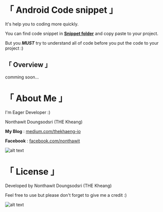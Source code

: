 # 「 Android Code snippet 」

It's help you to coding more quickly.

You can find code snippet in [**Snippet folder**](https://github.com/TheKhaeng/Android-code-snippet/tree/master/Snippet) and copy paste to your project.

But you **_MUST_** try to understand all of code before you put the code to your project :)

## 「 Overview 」

comming soon...

# 「 About Me 」

I'm Eager Developer :)

Nonthawit Doungsodsri (THE Kheang)

**My Blog** : [medium.com/thekhaeng-io](https://medium.com/thekhaeng-io)

**Facebook** : [facebook.com/nonthawit](https://www.facebook.com/nonthawit)

![alt text](https://s20.postimg.org/5corftia5/The_Khaeng_Logo.png)

# 「 License 」

Developed by Nonthawit Doungsodsri (THE Kheang)

Feel free to use but please don't forget to give me a credit :)

![alt text](https://s20.postimg.org/azgizjvf1/thank.png)
